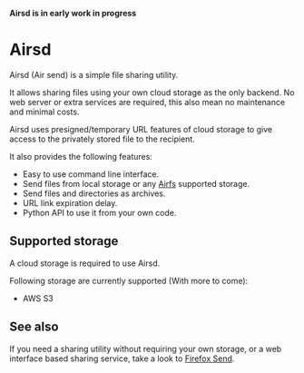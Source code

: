 **Airsd is in early work in progress**

# Airsd

Airsd (Air send) is a simple file sharing utility.

It allows sharing files using your own cloud storage as the only backend. No web server 
or extra services are required, this also mean no maintenance and minimal costs.

Airsd uses presigned/temporary URL features of cloud storage to give access to the 
privately stored file to the recipient.

It also provides the following features:

* Easy to use command line interface.
* Send files from local storage or any [Airfs](https://github.com/JGoutin/airfs)
  supported storage.
* Send files and directories as archives.
* URL link expiration delay.
* Python API to use it from your own code.

## Supported storage

A cloud storage is required to use Airsd.
 
Following storage are currently supported (With more to come):

* AWS S3

## See also

If you need a sharing utility without requiring your own storage, or a web interface 
based sharing service, take a look to [Firefox Send](https://send.firefox.com).
